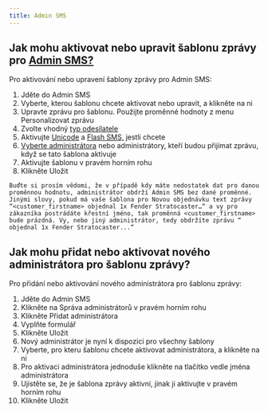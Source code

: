 ```yaml
---
title: Admin SMS
---
```


## Jak mohu aktivovat nebo upravit šablonu zprávy pro [Admin SMS?](https://www.bulkgate.com/cs/sms-modul/#administratorske-informacni-sms)
Pro aktivování nebo upravení šablony zprávy pro Admin SMS:
1.	Jděte do Admin SMS
2.	Vyberte, kterou šablonu chcete aktivovat nebo upravit, a klikněte na ni
3.	Upravte zprávu pro šablonu. Použijte proměnné hodnoty z menu Personalizovat zprávu
4.	Zvolte vhodný [typ odesílatele](sender-type.md#co-je-typ-odesílatele-a-jak-ho-můžu-použít)
5.	Aktivujte [Unicode](unicode.md#co-je-to-unicode) a [Flash SMS,](flash-sms.md#co-je-to-flash-sms) jestli chcete
6.	[Vyberte administrátora](admin-sms.md#jak-mohu-přidat-nebo-aktivovat-nového-administrátora-pro-šablonu-zprávy) nebo administrátory, kteří budou přijímat zprávu, když se tato šablona aktivuje
7.	Aktivujte šablonu v pravém horním rohu
8.	Klikněte Uložit

`Buďte si prosím vědomi, že v případě kdy máte nedostatek dat pro danou proměnnou hodnotu, administrátor obdrží Admin SMS bez dané proměnné.  Jinými slovy, pokud má vaše šablona pro Novou objednávku text zprávy “<customer_firstname> objednal 1x Fender Stratocaster…“ a vy pro zákazníka postrádáte křestní jméno, tak proměnná <customer_firstname> bude prázdná. Vy, nebo jiný administrátor, tedy obdržíte zprávu “ objednal 1x Fender Stratocaster...“`

## Jak mohu přidat nebo aktivovat nového administrátora pro šablonu zprávy?
Pro přidání nebo aktivování nového administrátora pro šablonu zprávy:
1.	Jděte do Admin SMS
2.	Klikněte na Správa administrátorů v pravém horním rohu
3.	Klikněte Přidat administrátora
4.	Vyplňte formulář
5.	Klikněte Uložit
6.	Nový administrátor je nyní k dispozici pro všechny šablony
7.	Vyberte, pro kteru šablonu chcete aktivovat administrátora, a klikněte na ni
8.	Pro aktivaci administrátora jednoduše klikněte na tlačítko vedle jména administrátora 
9.	Ujistěte se, že je šablona zprávy aktivní, jinak ji aktivujte v pravém horním rohu
10.	Klikněte Uložit

